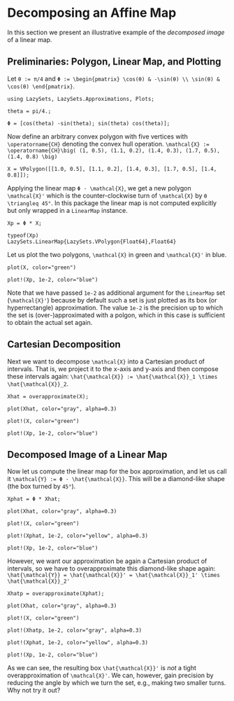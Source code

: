 # Decomposing an Affine Map

In this section we present an illustrative example of the *decomposed image*
of a linear map.


## Preliminaries: Polygon, Linear Map, and Plotting

Let ``θ := π/4`` and
``Φ := \begin{pmatrix} \cos(θ) & -\sin(θ) \\ \sin(θ) & \cos(θ) \end{pmatrix}``.

```@example deco_label
using LazySets, LazySets.Approximations, Plots;

theta = pi/4.;

Φ = [cos(theta) -sin(theta); sin(theta) cos(theta)];

```

Now define an arbitrary convex polygon with five vertices with
``\operatorname{CH}`` denoting the convex hull operation.
``\mathcal{X} := \operatorname{CH}\big( (1, 0.5), (1.1, 0.2), (1.4, 0.3), (1.7, 0.5), (1.4, 0.8) \big)``

```@example deco_label
X = VPolygon([[1.0, 0.5], [1.1, 0.2], [1.4, 0.3], [1.7, 0.5], [1.4, 0.8]]);
```

Applying the linear map ``Φ · \mathcal{X}``, we get a new polygon
``\mathcal{X}'`` which is the counter-clockwise turn of
``\mathcal{X}`` by ``θ \triangleq 45°``.
In this package the linear map is not computed explicitly but only wrapped in a
`LinearMap` instance.

```@example deco_label
Xp = Φ * X;

typeof(Xp)
LazySets.LinearMap{LazySets.VPolygon{Float64},Float64}
```

Let us plot the two polygons, ``\mathcal{X}`` in green and ``\mathcal{X}'`` in
blue.

```@example deco_label
plot(X, color="green")

plot!(Xp, 1e-2, color="blue")

```

Note that we have passed `1e-2` as additional argument for the `LinearMap` set
(``\mathcal{X}'``) because by default such a set is just plotted as its box
(or hyperrectangle) approximation.
The value `1e-2` is the precision up to which the set is (over-)approximated
with a polgon, which in this case is sufficient to obtain the actual set again.


## Cartesian Decomposition

Next we want to decompose ``\mathcal{X}`` into a Cartesian product of intervals.
That is, we project it to the x-axis and y-axis and then compose these intervals
again: ``\hat{\mathcal{X}} := \hat{\mathcal{X}}_1 \times \hat{\mathcal{X}}_2``.

```@example deco_label
Xhat = overapproximate(X);

plot(Xhat, color="gray", alpha=0.3)

plot!(X, color="green")

plot!(Xp, 1e-2, color="blue")

```


## Decomposed Image of a Linear Map

Now let us compute the linear map for the box approximation, and let us call it
``\mathcal{Y} := Φ · \hat{\mathcal{X}}``.
This will be a diamond-like shape (the box turned by `45°`).

```@example deco_label
Xphat = Φ * Xhat;

plot(Xhat, color="gray", alpha=0.3)

plot!(X, color="green")

plot!(Xphat, 1e-2, color="yellow", alpha=0.3)

plot!(Xp, 1e-2, color="blue")

```

However, we want our approximation be again a Cartesian product of intervals, so
we have to overapproximate this diamond-like shape again:
``\hat{\mathcal{Y}} = \hat{\mathcal{X}}' = \hat{\mathcal{X}}_1' \times \hat{\mathcal{X}}_2'``

```@example deco_label
Xhatp = overapproximate(Xphat);

plot(Xhat, color="gray", alpha=0.3)

plot!(X, color="green")

plot!(Xhatp, 1e-2, color="gray", alpha=0.3)

plot!(Xphat, 1e-2, color="yellow", alpha=0.3)

plot!(Xp, 1e-2, color="blue")

```

As we can see, the resulting box ``\hat{\mathcal{X}}'`` is *not* a tight
overapproximation of ``\mathcal{X}'``.
We can, however, gain precision by reducing the angle by which we turn the set,
e.g., making two smaller turns.
Why not try it out?

